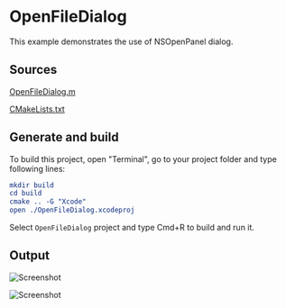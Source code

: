 # OpenFileDialog

This example demonstrates the use of NSOpenPanel dialog.

## Sources

[OpenFileDialog.m](OpenFileDialog.m)

[CMakeLists.txt](CMakeLists.txt)

## Generate and build

To build this project, open "Terminal", go to your project folder and type following lines:

``` cmake
mkdir build
cd build
cmake .. -G "Xcode"
open ./OpenFileDialog.xcodeproj
```

Select `OpenFileDialog` project and type Cmd+R to build and run it.

## Output

![Screenshot](../../../docs/Pictures/OpenFileDialog.png)

![Screenshot](../../../docs/Pictures/OpenFileDialogDark.png)

